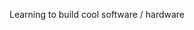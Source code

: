 Learning to build cool software / hardware

<!---
bhagwat-rahul/bhagwat-rahul is a ✨ special ✨ repository because its `README.md` (this file) appears on your GitHub profile.
You can click the Preview link to take a look at your changes.
--->
